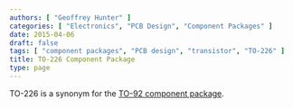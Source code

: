 ```yaml
---
authors: [ "Geoffrey Hunter" ]
categories: [ "Electronics", "PCB Design", "Component Packages" ]
date: 2015-04-06
draft: false
tags: [ "component packages", "PCB design", "transistor", "TO-226" ]
title: TO-226 Component Package
type: page
---
```


TO-226 is a synonym for the [TO-92 component package](../to-92-component-package).
